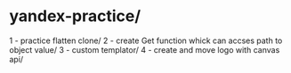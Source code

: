 # yandex-practice/
1 - practice flatten clone/
2 - create Get function whick can accses path to object value/
3 - custom templator/
4 - create and move logo with canvas api/
